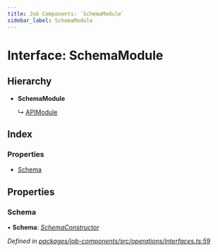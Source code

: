 ```yaml
---
title: Job Components: `SchemaModule`
sidebar_label: SchemaModule
---
```


# Interface: SchemaModule

## Hierarchy

* **SchemaModule**

  ↳ [APIModule](apimodule.md)

## Index

### Properties

* [Schema](schemamodule.md#schema)

## Properties

###  Schema

• **Schema**: *[SchemaConstructor](../overview.md#schemaconstructor)*

*Defined in [packages/job-components/src/operations/interfaces.ts:59](https://github.com/terascope/teraslice/blob/f95bb5556/packages/job-components/src/operations/interfaces.ts#L59)*
